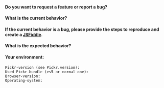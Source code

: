 <!-- Before creating an issue please make sure you are using the latest version of pickr -->

#### Do you want to request a **feature** or report a **bug**? 

#### What is the current behavior?

#### If the current behavior is a bug, please provide the steps to reproduce and create a [JSFiddle](https://jsfiddle.net/).
<!-- Use this fiddle as template: https://jsfiddle.net/27znwkbr/ -->

#### What is the expected behavior?

#### Your environment:
```
Pickr-version (see Pickr.version):
Used Pickr-bundle (es5 or normal one):
Browser-version:  
Operating-system:  
```
